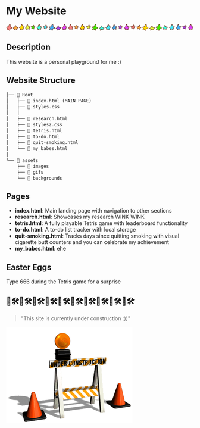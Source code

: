# My Website 
![star line](gifs/line28.gif)
##  Description
This website is a personal playground for me :)

##  Website Structure
```
├── 📁 Root
│   ├── 📄 index.html (MAIN PAGE)
│   ├── 📄 styles.css
│   │
│   ├── 📄 research.html
│   ├── 📄 styles2.css
│   ├── 📄 tetris.html
│   ├── 📄 to-do.html
│   ├── 📄 quit-smoking.html
│   └── 📄 my_babes.html
│
└── 📁 assets
    ├── 📁 images
    ├── 📁 gifs
    └── 📁 backgrounds
```

##  Pages
* **index.html**: Main landing page with navigation to other sections
* **research.html**: Showcases my research WINK WINK
* **tetris.html**: A fully playable Tetris game with leaderboard functionality
* **to-do.html**: A to-do list tracker with local storage
* **quit-smoking.html**: Tracks days since quitting smoking with visual cigarette butt counters and you can celebrate my achievement
* **my_babes.html**: ehe

##  Easter Eggs
Type 666 during the Tetris game for a surprise


🔨🛠️🔨🛠️🔨🛠️🔨🛠️🔨🛠️🔨🛠️🔨🛠️🔨🛠️🔨🛠️🔨🛠️
---
> "This site is currently under construction :))"

![Under construction](gifs/under-construction.gif)
